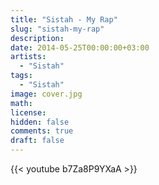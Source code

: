 ```yaml
---
title: "Sistah - My Rap"
slug: "sistah-my-rap"
description: 
date: 2014-05-25T00:00:00+03:00
artists:
  - "Sistah"
tags:
  - "Sistah"
image: cover.jpg
math: 
license: 
hidden: false
comments: true
draft: false
---
```


{{< youtube b7Za8P9YXaA >}}
